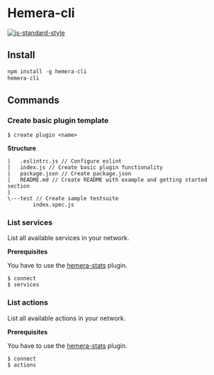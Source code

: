 # Hemera-cli
[![js-standard-style](https://raw.githubusercontent.com/feross/standard/master/badge.png)](https://github.com/feross/standard)

## Install

```js
npm install -g hemera-cli
hemera-cli
```

## Commands

### Create basic plugin template

```
$ create plugin <name>
```
__Structure__
```
|   .eslintrc.js // Configure eslint
|   index.js // Create basic plugin functionality
|   package.json // Create package.json
|   README.md // Create README with example and getting started section
|
\---test // Create sample testsuite
        index.spec.js
```


### List services

List all available services in your network.

__Prerequisites__

You have to use the [hemera-stats](https://github.com/hemerajs/hemera/tree/master/packages/hemera-stats) plugin.

```
$ connect
$ services
```


### List actions

List all available actions in your network.

__Prerequisites__

You have to use the [hemera-stats](https://github.com/hemerajs/hemera/tree/master/packages/hemera-stats) plugin.
```
$ connect
$ actions
```